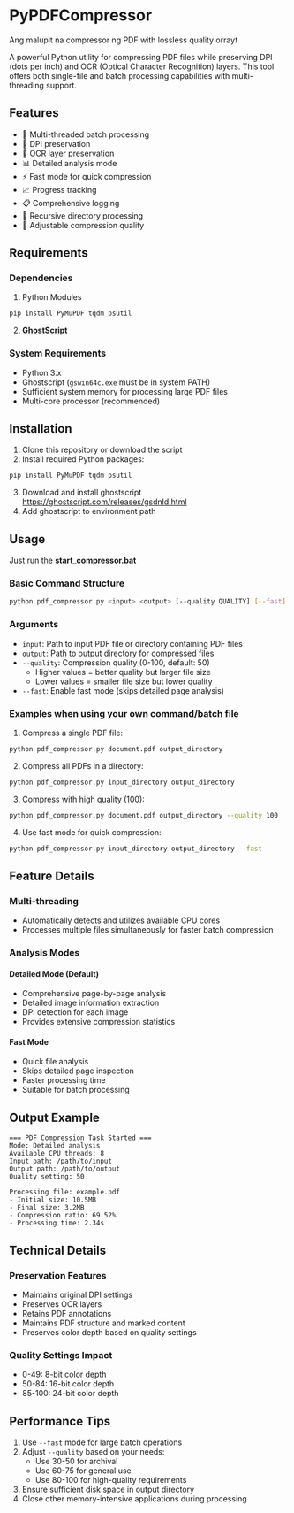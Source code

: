 # PyPDFCompressor

Ang malupit na compressor ng PDF with lossless quality orrayt

A powerful Python utility for compressing PDF files while preserving DPI (dots per inch) and OCR (Optical Character Recognition) layers. This tool offers both single-file and batch processing capabilities with multi-threading support.

## Features

- 🚀 Multi-threaded batch processing
- 🎯 DPI preservation
- 📝 OCR layer preservation
- 📊 Detailed analysis mode
- ⚡ Fast mode for quick compression
- 📈 Progress tracking
- 📋 Comprehensive logging
- 🌲 Recursive directory processing
- 🎨 Adjustable compression quality

## Requirements

### Dependencies
1. Python Modules
```bash
pip install PyMuPDF tqdm psutil
```
2. **[GhostScript](https://ghostscript.com/releases/gsdnld.html)**

### System Requirements
- Python 3.x
- Ghostscript (`gswin64c.exe` must be in system PATH)
- Sufficient system memory for processing large PDF files
- Multi-core processor (recommended)

## Installation

1. Clone this repository or download the script
2. Install required Python packages:
```bash
pip install PyMuPDF tqdm psutil
```
3. Download and install ghostscript https://ghostscript.com/releases/gsdnld.html
4. Add ghostscript to environment path

## Usage

Just run the **start_compressor.bat**

### Basic Command Structure
```bash
python pdf_compressor.py <input> <output> [--quality QUALITY] [--fast]
```

### Arguments

- `input`: Path to input PDF file or directory containing PDF files
- `output`: Path to output directory for compressed files
- `--quality`: Compression quality (0-100, default: 50)
  - Higher values = better quality but larger file size
  - Lower values = smaller file size but lower quality
- `--fast`: Enable fast mode (skips detailed page analysis)

### Examples when using your own command/batch file

1. Compress a single PDF file:
```bash
python pdf_compressor.py document.pdf output_directory
```

2. Compress all PDFs in a directory:
```bash
python pdf_compressor.py input_directory output_directory
```

3. Compress with high quality (100):
```bash
python pdf_compressor.py document.pdf output_directory --quality 100
```

4. Use fast mode for quick compression:
```bash
python pdf_compressor.py input_directory output_directory --fast
```

## Feature Details

### Multi-threading
- Automatically detects and utilizes available CPU cores
- Processes multiple files simultaneously for faster batch compression

### Analysis Modes

#### Detailed Mode (Default)
- Comprehensive page-by-page analysis
- Detailed image information extraction
- DPI detection for each image
- Provides extensive compression statistics

#### Fast Mode
- Quick file analysis
- Skips detailed page inspection
- Faster processing time
- Suitable for batch processing

## Output Example

```
=== PDF Compression Task Started ===
Mode: Detailed analysis
Available CPU threads: 8
Input path: /path/to/input
Output path: /path/to/output
Quality setting: 50

Processing file: example.pdf
- Initial size: 10.5MB
- Final size: 3.2MB
- Compression ratio: 69.52%
- Processing time: 2.34s
```

## Technical Details

### Preservation Features
- Maintains original DPI settings
- Preserves OCR layers
- Retains PDF annotations
- Maintains PDF structure and marked content
- Preserves color depth based on quality settings

### Quality Settings Impact
- 0-49: 8-bit color depth
- 50-84: 16-bit color depth
- 85-100: 24-bit color depth

## Performance Tips

1. Use `--fast` mode for large batch operations
2. Adjust `--quality` based on your needs:
   - Use 30-50 for archival
   - Use 60-75 for general use
   - Use 80-100 for high-quality requirements
3. Ensure sufficient disk space in output directory
4. Close other memory-intensive applications during processing

